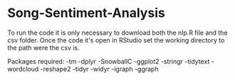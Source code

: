 # Song-Sentiment-Analysis

To run the code it is only necessary to download both the nlp.R file and the csv folder.
Once the code it's open in RStudio set the working directory to the path were the csv is.

Packages required:
-tm
-dplyr
-SnowballC
-ggplot2
-stringr
-tidytext
-wordcloud
-reshape2
-tidyr
-widyr
-igraph
-ggraph

